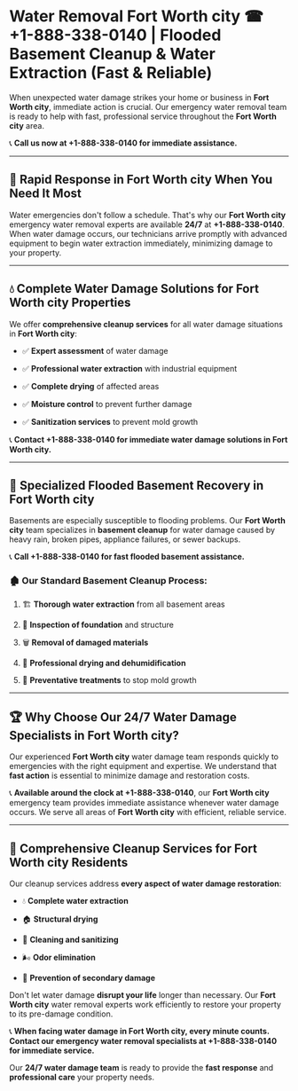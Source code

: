 # Water Removal Fort Worth city ☎ +1-888-338-0140 | Flooded Basement Cleanup & Water Extraction (Fast & Reliable)

When unexpected water damage strikes your home or business in **Fort Worth city**, immediate action is crucial. Our emergency water removal team is ready to help with fast, professional service throughout the **Fort Worth city** area. 

📞 **Call us now at +1-888-338-0140 for immediate assistance.**
---
## 🚀 Rapid Response in Fort Worth city When You Need It Most
Water emergencies don't follow a schedule. That's why our **Fort Worth city** emergency water removal experts are available **24/7** at **+1-888-338-0140**. When water damage occurs, our technicians arrive promptly with advanced equipment to begin water extraction immediately, minimizing damage to your property.
---
## 💧 Complete Water Damage Solutions for Fort Worth city Properties
We offer **comprehensive cleanup services** for all water damage situations in **Fort Worth city**:
- ✅ **Expert assessment** of water damage  
- ✅ **Professional water extraction** with industrial equipment  
- ✅ **Complete drying** of affected areas  
- ✅ **Moisture control** to prevent further damage  
- ✅ **Sanitization services** to prevent mold growth  
📞 **Contact +1-888-338-0140 for immediate water damage solutions in Fort Worth city.**
---
## 🌊 Specialized Flooded Basement Recovery in Fort Worth city
Basements are especially susceptible to flooding problems. Our **Fort Worth city** team specializes in **basement cleanup** for water damage caused by heavy rain, broken pipes, appliance failures, or sewer backups. 
📞 **Call +1-888-338-0140 for fast flooded basement assistance.**
### 🏚️ Our Standard Basement Cleanup Process:
1. 🏗️ **Thorough water extraction** from all basement areas  
2. 🔎 **Inspection of foundation** and structure  
3. 🗑️ **Removal of damaged materials**  
4. 💨 **Professional drying and dehumidification**  
5. 🚫 **Preventative treatments** to stop mold growth  
---
## 🏆 Why Choose Our 24/7 Water Damage Specialists in Fort Worth city?
Our experienced **Fort Worth city** water damage team responds quickly to emergencies with the right equipment and expertise. We understand that **fast action** is essential to minimize damage and restoration costs.
📞 **Available around the clock at +1-888-338-0140**, our **Fort Worth city** emergency team provides immediate assistance whenever water damage occurs. We serve all areas of **Fort Worth city** with efficient, reliable service.
---
## 🧹 Comprehensive Cleanup Services for Fort Worth city Residents
Our cleanup services address **every aspect of water damage restoration**:
- 💧 **Complete water extraction**  
- 🏠 **Structural drying**  
- 🧼 **Cleaning and sanitizing**  
- 🌬️ **Odor elimination**  
- 🚫 **Prevention of secondary damage**  
Don't let water damage **disrupt your life** longer than necessary. Our **Fort Worth city** water removal experts work efficiently to restore your property to its pre-damage condition.
📞 **When facing water damage in Fort Worth city, every minute counts. Contact our emergency water removal specialists at +1-888-338-0140 for immediate service.**
Our **24/7 water damage team** is ready to provide the **fast response** and **professional care** your property needs.

